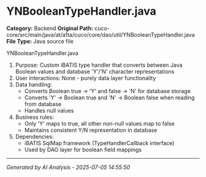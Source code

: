 # YNBooleanTypeHandler.java

**Category:** Backend
**Original Path:** cuco-core/src/main/java/at/a1ta/cuco/core/dao/util/YNBooleanTypeHandler.java
**File Type:** Java source file

YNBooleanTypeHandler.java
1. Purpose: Custom iBATIS type handler that converts between Java Boolean values and database 'Y'/'N' character representations
2. User interactions: None - purely data layer functionality
3. Data handling:
   - Converts Boolean true → 'Y' and false → 'N' for database storage
   - Converts 'Y' → Boolean true and 'N' → Boolean false when reading from database
   - Handles null values
4. Business rules:
   - Only 'Y' maps to true, all other non-null values map to false
   - Maintains consistent Y/N representation in database
5. Dependencies:
   - iBATIS SqlMap framework (TypeHandlerCallback interface)
   - Used by DAO layer for boolean field mappings

---
*Generated by AI Analysis - 2025-07-05 14:55:50*
